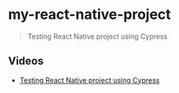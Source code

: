 # my-react-native-project
> Testing React Native project using Cypress


## Videos

- [Testing React Native project using Cypress](https://youtu.be/m0dAL83rnRc)
